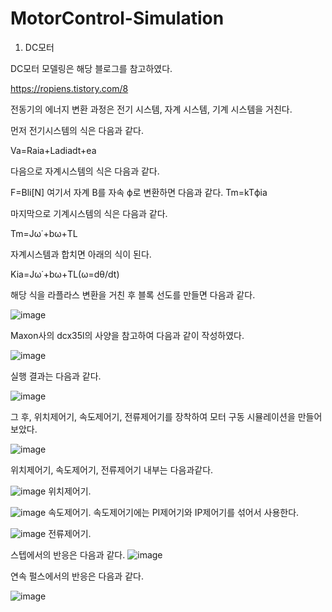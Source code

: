 # MotorControl-Simulation

1. DC모터

 DC모터 모델링은 해당 블로그를 참고하였다.

 https://ropiens.tistory.com/8

전동기의 에너지 변환 과정은 전기 시스템, 자계 시스템, 기계 시스템을 거친다.

먼저 전기시스템의 식은 다음과 같다.

Va=Raia+Ladiadt+ea

다음으로 자계시스템의 식은 다음과 같다.

F=Bli[N]
여기서 자계 B를 자속 ϕ로 변환하면 다음과 같다.
Tm=kTϕia
 
마지막으로 기계시스템의 식은 다음과 같다.

Tm=Jω˙+bω+TL

자계시스템과 합치면 아래의 식이 된다.

Kia=Jω˙+bω+TL(ω=dθ/dt)

해당 식을 라플라스 변환을 거친 후 블록 선도를 만들면 다음과 같다.

![image](https://github.com/lcw3379/MotorControl-Simulation/assets/127228208/41687f1c-8ec7-4348-aa10-cb1f38bb3a0e)

Maxon사의 dcx35l의 사양을 참고하여 다음과 같이 작성하였다.

![image](https://github.com/lcw3379/MotorControl-Simulation/assets/127228208/95b3203b-934c-412b-b8fd-950f344aabb6)


실행 결과는 다음과 같다.

![image](https://github.com/lcw3379/MotorControl-Simulation/assets/127228208/79db1b32-7801-4b4c-9a59-b50c765f3e5e)

그 후, 위치제어기, 속도제어기, 전류제어기를 장착하여 모터 구동 시뮬레이션을 만들어 보았다.

![image](https://github.com/lcw3379/MotorControl-Simulation/assets/127228208/a4811c4a-29b9-4cb4-a93c-670033597c69)

위치제어기, 속도제어기, 전류제어기 내부는 다음과같다.

![image](https://github.com/lcw3379/MotorControl-Simulation/assets/127228208/02fee68c-bc52-487f-8977-d6ede4632717)
위치제어기.

![image](https://github.com/lcw3379/MotorControl-Simulation/assets/127228208/35ca43ba-487a-41f3-8ca0-7b0fef3b51b6)
속도제어기. 속도제어기에는 PI제어기와 IP제어기를 섞어서 사용한다.

![image](https://github.com/lcw3379/MotorControl-Simulation/assets/127228208/e76a5ad2-7273-4187-bf28-6ca93e1fd82c)
전류제어기.



스텝에서의 반응은 다음과 같다.
![image](https://github.com/lcw3379/MotorControl-Simulation/assets/127228208/83ef8ec2-de15-4da8-91fd-396f48864ba4)


연속 펄스에서의 반응은 다음과 같다.

![image](https://github.com/lcw3379/MotorControl-Simulation/assets/127228208/b2ccdf98-1bcb-47f2-9e09-3dfb5bd9b008)




